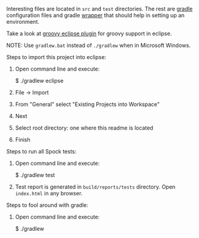 Interesting files are located in `src` and `test` directories. The rest are
[gradle](http://www.gradle.org) configuration files and gradle
[wrapper](http://gradle.org/docs/current/userguide/gradle_wrapper.html) that
should help in setting up an environment.

Take a look at [groovy eclipse
plugin](http://groovy.codehaus.org/Eclipse+Plugin) for groovy support in
eclipse.

NOTE: Use `gradlew.bat` instead of `./gradlew` when in Microsoft Windows.

Steps to import this project into eclipse:

 1. Open command line and execute:

    $ ./gradlew eclipse

 2. File -> Import
 3. From "General" select "Existing Projects into Workspace"
 4. Next
 5. Select root directory: one where this readme is located
 6. Finish

Steps to run all Spock tests:

 1. Open command line and execute:

    $ ./gradlew test

 2. Test report is generated in `build/reports/tests` directory. Open
    `index.html` in any browser.

Steps to fool around with gradle:

 1. Open command line and execute:

    $ ./gradlew

